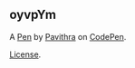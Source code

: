 oyvpYm
------


A [Pen](https://codepen.io/Pavithra_B/pen/oyvpYm) by [Pavithra](https://codepen.io/Pavithra_B) on [CodePen](https://codepen.io).

[License](https://codepen.io/Pavithra_B/pen/oyvpYm/license).